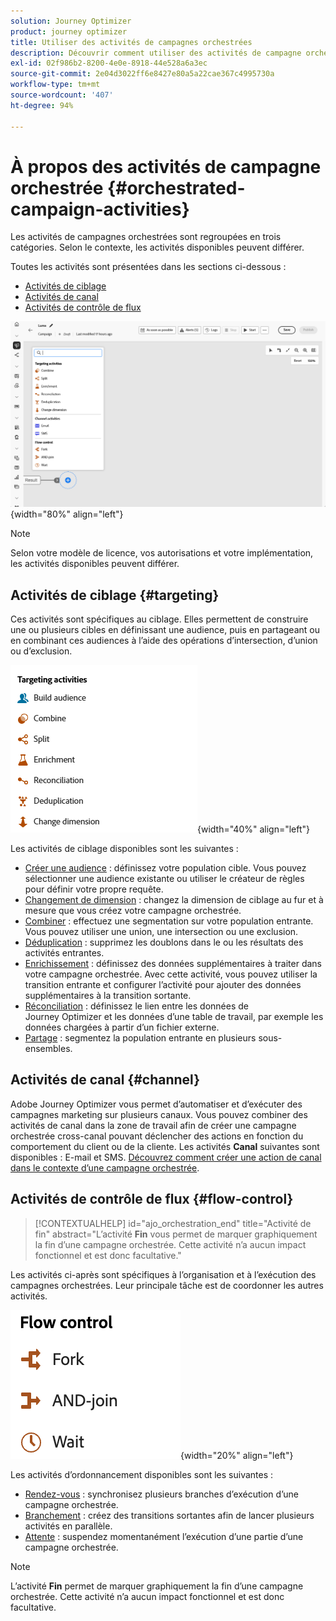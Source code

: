 ```yaml
---
solution: Journey Optimizer
product: journey optimizer
title: Utiliser des activités de campagnes orchestrées
description: Découvrir comment utiliser des activités de campagne orchestrée
exl-id: 02f986b2-8200-4e0e-8918-44e528a6a3ec
source-git-commit: 2e04d3022ff6e8427e80a5a22cae367c4995730a
workflow-type: tm+mt
source-wordcount: '407'
ht-degree: 94%

---
```



# À propos des activités de campagne orchestrée {#orchestrated-campaign-activities}

Les activités de campagnes orchestrées sont regroupées en trois catégories. Selon le contexte, les activités disponibles peuvent différer.

Toutes les activités sont présentées dans les sections ci-dessous :

* [Activités de ciblage](#targeting)
* [Activités de canal](#channel)
* [Activités de contrôle de flux](#flow-control)

![Liste des activités disponibles dans la zone de travail](../assets/orchestrated-activities.png){width="80%" align="left"}


>[!NOTE]
>
>Selon votre modèle de licence, vos autorisations et votre implémentation, les activités disponibles peuvent différer.

## Activités de ciblage {#targeting}

Ces activités sont spécifiques au ciblage. Elles permettent de construire une ou plusieurs cibles en définissant une audience, puis en partageant ou en combinant ces audiences à l’aide des opérations d’intersection, d’union ou d’exclusion.

![Liste des activités de ciblage](../assets/targeting-activities.png){width="40%" align="left"}

Les activités de ciblage disponibles sont les suivantes :

* [Créer une audience](build-audience.md) : définissez votre population cible. Vous pouvez sélectionner une audience existante ou utiliser le créateur de règles pour définir votre propre requête.
* [Changement de dimension](change-dimension.md) : changez la dimension de ciblage au fur et à mesure que vous créez votre campagne orchestrée.
* [Combiner](combine.md) : effectuez une segmentation sur votre population entrante. Vous pouvez utiliser une union, une intersection ou une exclusion.
* [Déduplication](deduplication.md) : supprimez les doublons dans le ou les résultats des activités entrantes.
* [Enrichissement](enrichment.md) : définissez des données supplémentaires à traiter dans votre campagne orchestrée. Avec cette activité, vous pouvez utiliser la transition entrante et configurer l’activité pour ajouter des données supplémentaires à la transition sortante.
* [Réconciliation](reconciliation.md) : définissez le lien entre les données de Journey Optimizer et les données d’une table de travail, par exemple les données chargées à partir d’un fichier externe.
* [Partage](split.md) : segmentez la population entrante en plusieurs sous-ensembles.

## Activités de canal {#channel}

Adobe Journey Optimizer vous permet d’automatiser et d’exécuter des campagnes marketing sur plusieurs canaux. Vous pouvez combiner des activités de canal dans la zone de travail afin de créer une campagne orchestrée cross-canal pouvant déclencher des actions en fonction du comportement du client ou de la cliente. Les activités **Canal** suivantes sont disponibles : E-mail et SMS. [Découvrez comment créer une action de canal dans le contexte d’une campagne orchestrée](channels.md).

## Activités de contrôle de flux {#flow-control}

>[!CONTEXTUALHELP]
>id="ajo_orchestration_end"
>title="Activité de fin"
>abstract="L’activité **Fin** vous permet de marquer graphiquement la fin d’une campagne orchestrée. Cette activité n’a aucun impact fonctionnel et est donc facultative."

Les activités ci-après sont spécifiques à l’organisation et à l’exécution des campagnes orchestrées. Leur principale tâche est de coordonner les autres activités.

![Liste des activités de contrôle de flux](../assets/flow-control-activities.png){width="20%" align="left"}

Les activités d’ordonnancement disponibles sont les suivantes :

* [Rendez-vous](and-join.md) : synchronisez plusieurs branches d’exécution d’une campagne orchestrée.
* [Branchement](fork.md) : créez des transitions sortantes afin de lancer plusieurs activités en parallèle.
* [Attente](wait.md) : suspendez momentanément l’exécution d’une partie d’une campagne orchestrée.
  <!--* [Test](test.md): Enable transitions based on specified conditions.-->

>[!NOTE]
>L’activité **Fin** permet de marquer graphiquement la fin d’une campagne orchestrée. Cette activité n’a aucun impact fonctionnel et est donc facultative.
